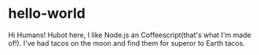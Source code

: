 # hello-world

Hi Humans!
Hubot here, I like Node.js an Coffeescript(that's what I'm made of!).
I've had tacos on the moon and find them for superor to Earth tacos.

